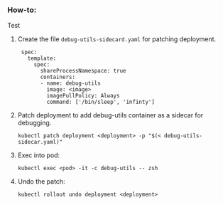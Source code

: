 ### How-to: 

Test

1. Create the file `debug-utils-sidecard.yaml` for patching deployment.
   ```
    spec:
      template:
        spec:
          shareProcessNamespace: true
          containers:
          - name: debug-utils
            image: <image> 
            imagePullPolicy: Always
            command: ['/bin/sleep', 'infinty']
   ```

2. Patch deployment to add debug-utils container as a sidecar for debugging.
   ```
   kubectl patch deployment <deployment> -p "$(< debug-utils-sidecar.yaml)"
   ```
3. Exec into pod:
   ``` 
   kubectl exec <pod> -it -c debug-utils -- zsh
   ```
4. Undo the patch:
   ```
   kubectl rollout undo deployment <deployment>
   ```
